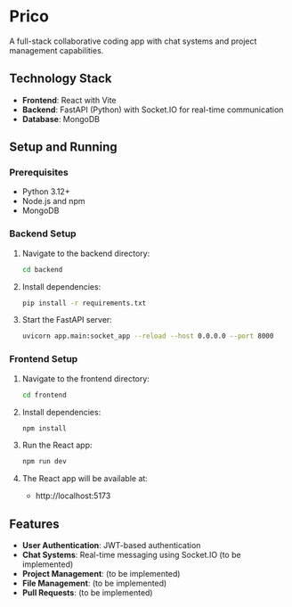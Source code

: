 # Prico
A full-stack collaborative coding app with chat systems and project management capabilities.

## Technology Stack

- **Frontend**: React with Vite
- **Backend**: FastAPI (Python) with Socket.IO for real-time communication
- **Database**: MongoDB

## Setup and Running

### Prerequisites

- Python 3.12+
- Node.js and npm
- MongoDB

### Backend Setup

1. Navigate to the backend directory:
   ```bash
   cd backend
   ```

2. Install dependencies:
   ```bash
   pip install -r requirements.txt
   ```

3. Start the FastAPI server:
   ```bash
   uvicorn app.main:socket_app --reload --host 0.0.0.0 --port 8000
   ```

### Frontend Setup

1. Navigate to the frontend directory:
   ```bash
   cd frontend
   ```

2. Install dependencies:
   ```bash
   npm install
   ```

3. Run the React app:
   ```bash
   npm run dev
   ```

4. The React app will be available at:
   - http://localhost:5173

## Features

- **User Authentication**: JWT-based authentication
- **Chat Systems**: Real-time messaging using Socket.IO (to be implemented)
- **Project Management**: (to be implemented)
- **File Management**: (to be implemented)
- **Pull Requests**: (to be implemented)
